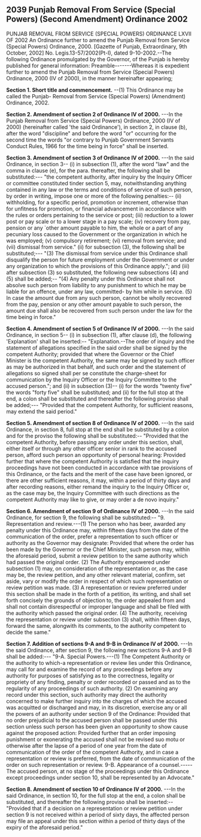 ## 2039 Punjab Removal From Service (Special Powers) (Second Amendment) Ordinance 2002
 
PUNJAB REMOVAL FROM SERVICE (SPECIAL POWERS)
ORDINANCE LXVII OF 2002
An Ordinance further to amend the Punjab Removal from Service (Special Powers) Ordinance, 2000.
[Gazette of Punjab, Extraordinary, 9th October, 2002]
No. Legis.13-57/2002(Pt-I), dated 9-10-2002.--The following Ordinance promulgated by the Governor, of the Punjab is hereby published for general information:
Preamble-------Whereas it is expedient further to amend the Punjab Removal from Service (Special Powers) Ordinance, 2000 (IV of 2000), in the manner hereinafter appearing;

**Section 1. Short title and commencement.**
--(1) This Ordinance may be called the Punjab- Removal from Service (Special Powers) (Amendment) Ordinance, 2002.

 

**Section 2. Amendment of section 2 of Ordinance IV of 2000.**
---In the Punjab Removal from Service (Special Powers) Ordinance, 2000 (IV of 2000) (hereinafter called 'the said Ordinance'), in section 2, in clause (b), after the word "discipline" and before the word "or" occurring for the second time the words "or contrary to Punjab Government Servants Conduct Rules, 1966 for the time being in force" shall be inserted.

 

**Section 3. Amendment of section 3 of Ordinance IV of 2000.**
---In the said Ordinance, in section 3--
   (i) in subsection (1), after the word "law" and the comma in clause (e), for the para. thereafter, the following shall be substituted:---
   "the competent authority, after inquiry by the Inquiry Officer or committee constituted tinder section 5, may, notwithstanding anything contained in any law or the terms and conditions of service of such person, by order in writing, impose one or more of the following penalties:--
   (ii) withholding, for a specific period, promotion or increment, otherwise than for unfitness for promotion, or financial advancement in accordance with the rules or orders pertaining to the service or post;
   (iii) reduction to a lower post or pay scale or to a lower stage in a pay scale;
   (iv) recovery from pay, pension or any `other amount payable to him, the whole or a part of any pecuniary loss caused to the Government or the organization in which he was employed;
   (v) compulsory retirement;
   (vi) removal from service; and
   (vii) dismissal from service."
   (ii) for subsection (3), the following shall be substituted;---
   "(3) The dismissal from service under this Ordinance shall disqualify the person for future employment under the Government or under any organization to which the provisions of this Ordinance apply."; and
   (iii) after subsection (3) so substituted, the following new subsections (4) and (5) shall be added;--
   "(4) Any penalty under this Ordinance shall not absolve such person from liability to any punishment to which he may be liable for an offence, under any law, committed- by him while in service.
   (5) In case the amount due from any such person, cannot be wholly recovered from the pay, pension or any other amount payable to such person, the amount due shall also be recovered from such person under the law for the time being in force."

 

**Section 4. Amendment of section 5 of Ordinance IV of 2000.**
---In the said Ordinance, in section 5--
   (i) in subsection (1), after clause (d), the following 'Explanation' shall be inserted:--
   "Explanation.--The order of inquiry and the statement of allegations specified in the said order shall be signed by the competent Authority; provided that where the Governor or the Chief Minister is the competent Authority, the same may be signed by such officer as may be authorized in that behalf, and such order and the statement of allegations so signed shall per se constitute the charge-sheet for communication by the Inquiry Officer or the Inquiry Committee to the accused person."; and
   (ii) in subsection (3)--
   (i) for the words "twenty five" the words "forty five" shall be substituted; and
   (ii) for the full stop at the end, a colon shall be substituted and thereafter the following proviso shall be added;---
   "Provided that the competent Authority, for sufficient reasons, may extend the said period."

 

**Section 5. Amendment of section 8 of Ordinance IV of 2000.**
---In the said Ordinance, in section 8, full stop at the end shall be substituted by a colon and for the proviso the following shall be substituted:--
   "Provided that the competent Authority, before passing any order under this section, shall, either itself or through any other officer senior in rank to the accused person, afford such person an opportunity of personal hearing:
   Provided further that where the competent Authority is satisfied that the inquiry proceedings have not been conducted in accordance with tae provisions of this Ordinance, or the facts and the merit of the case have been ignored, or there are other sufficient reasons, it may, within a period of thirty days and after recording reasons, either remand the inquiry to the Inquiry Officer or, as the case may be, the Inquiry Committee with such directions as the competent Authority may like to give, or may order a de novo inquiry."

 

**Section 6. Amendment of section 9 of Ordinance IV of 2000.**
---In the said Ordinance, for section 9, the following shall be substituted:--
   "9. Representation and review.---(1) The person who has beer, awarded any penalty under this Ordinance may, within fifteen days from the date of the communication of the order, prefer a representation to such officer or authority as the Governor may designate:
   Provided that where the order has been made by the Governor or the Chief Minister, such person may, within the aforesaid period, submit a review petition to the same authority which had passed the original order.
   (2) The Authority empowered under subsection (1) may, on consideration of the representation or, as the case may be, the review petition, and any other relevant material, confirm, set aside, vary or modify the order in respect of which such representation or review petition was made.
   (3) A representation or review preferred under this section shall be made in the forth of a petition, its writing, and shall set forth concisely the grounds of objection to, the order appealed from and shall not contain disrespectful or improper language and shall be filed with the authority which passed the original order.
   (4) The authority, receiving the representation or review under subsection (3) shall, within fifteen days, forward the same, alongwith its comments, to the authority competent to decide the same."

 

**Section 7. Addition of sections 9-A and 9-B in Ordinance IV of 2000.**
---In the said Ordinance, after section 9, the following new sections 9-A and 9-B shall be added:---
   "9-A. Special Powers.---(1) The Competent Authority or the authority to which-a representation or review lies under this Ordinance, may call for and examine the record of any proceedings before any authority for purposes of satisfying as to the correctness, legality or propriety of any finding, penalty or order recorded or passed and as to the regularity of any proceedings of such authority.
   (2) On examining any record under this section, such authority may direct the authority concerned to make further inquiry into the charges of which the accused was acquitted or discharged and may, in its discretion, exercise any or all the powers of an authority under section 9 of the Ordinance:
   Provided that no order prejudicial to the accused person shall be passed under this section unless such person has been given an opportunity to show cause against the proposed action:
   Provided further that an order imposing punishment or exonerating the accused shall not be revised suo motu or otherwise after the lapse of a period of one year from the date of communication of the order of the competent Authority, and in case a representation or review is preferred, from the date of communication of the order on such representation or review.
   9-B. Appearance of a counsel.-----The accused person, at no stage of the proceedings under this Ordinance except proceedings under section 10, shall be represented by an Advocate."

 

**Section 8. Amendment of section 10 of Ordinance IV of 2000.**
---In the said Ordinance, in section 10, for the full stop at the end, a colon shall be substituted, and thereafter the following proviso shall be inserted:--
   "Provided that if a decision on a representation or review petition under section 9 is not received within a period of sixty days, the affected person may file an appeal under this section within a period of thirty days of the expiry of the aforesaid period."

